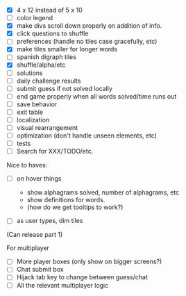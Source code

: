 -[x] 4 x 12 instead of 5 x 10
-[ ] color legend
-[x] make divs scroll down properly on addition of info.
-[x] click questions to shuffle
-[ ] preferences (handle no tiles case gracefully, etc)
-[x] make tiles smaller for longer words
-[ ] spanish digraph tiles
-[x] shuffle/alpha/etc
-[ ] solutions
-[ ] daily challenge results
-[ ] submit guess if not solved locally
-[ ] end game properly when all words solved/time runs out
-[ ] save behavior
-[ ] exit table
-[ ] localization
-[ ] visual rearrangement
-[ ] optimization (don't handle unseen elements, etc)
-[ ] tests
-[ ] Search for XXX/TODO/etc.

Nice to haves:
-[ ] on hover things
    - show alphagrams solved, number of alphagrams, etc
    - show definitions for words.
    - (how do we get tooltips to work?)
-[ ] as user types, dim tiles


(Can release part 1)

For multiplayer
-[ ] More player boxes (only show on bigger screens?)
-[ ] Chat submit box
-[ ] Hijack tab key to change between guess/chat
-[ ] All the relevant multiplayer logic